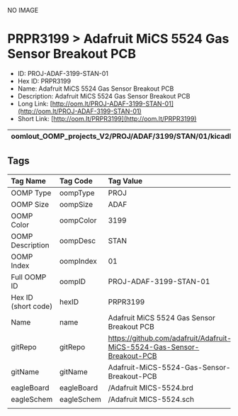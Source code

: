 


  
NO IMAGE  
# PRPR3199 > Adafruit MiCS 5524 Gas Sensor Breakout PCB

- ID: PROJ-ADAF-3199-STAN-01
- Hex ID: PRPR3199
- Name: Adafruit MiCS 5524 Gas Sensor Breakout PCB
- Description: Adafruit MiCS 5524 Gas Sensor Breakout PCB
- Long Link: [http://oom.lt/PROJ-ADAF-3199-STAN-01](http://oom.lt/PROJ-ADAF-3199-STAN-01)
- Short Link: [http://oom.lt/PRPR3199](http://oom.lt/PRPR3199)
  

|oomlout_OOMP_projects_V2/PROJ/ADAF/3199/STAN/01/kicadPcb3dFront.png|oomlout_OOMP_projects_V2/PROJ/ADAF/3199/STAN/01/kicadPcb3dBack.png|oomlout_OOMP_projects_V2/PROJ/ADAF/3199/STAN/01/kicadPcb3d.png||
| :---: | :---: | :---: | :---: |

## Tags
  

|Tag Name|Tag Code|Tag Value|
| :--- | :--- | :--- |
|OOMP Type|oompType|PROJ|
|OOMP Size|oompSize|ADAF|
|OOMP Color|oompColor|3199|
|OOMP Description|oompDesc|STAN|
|OOMP Index|oompIndex|01|
|Full OOMP ID|oompID|PROJ-ADAF-3199-STAN-01|
|Hex ID (short code)|hexID|PRPR3199|
|Name|name|Adafruit MiCS 5524 Gas Sensor Breakout PCB|
|gitRepo|gitRepo|https://github.com/adafruit/Adafruit-MiCS-5524-Gas-Sensor-Breakout-PCB|
|gitName|gitName|Adafruit-MiCS-5524-Gas-Sensor-Breakout-PCB|
|eagleBoard|eagleBoard|/Adafruit MICS-5524.brd|
|eagleSchem|eagleSchem|/Adafruit MICS-5524.sch|
||||
